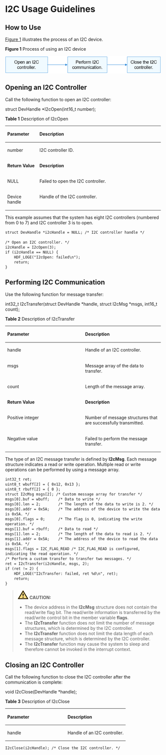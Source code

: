 # I2C Usage Guidelines<a name="EN-US_TOPIC_0000001053058269"></a>

## How to Use<a name="section333203315215"></a>

[Figure 1](#fig166181128151112)  illustrates the process of an I2C device.

**Figure  1**  Process of using an I2C device<a name="fig166181128151112"></a>  


![](figures/en-us_image_0000001054056393.png)

## Opening an I2C Controller<a name="section123631358135713"></a>

Call the following function to open an I2C controller:

struct DevHandle \*I2cOpen\(int16\_t number\);

**Table  1**  Description of I2cOpen

<a name="table7603619123820"></a>
<table><thead align="left"><tr id="row1060351914386"><th class="cellrowborder" valign="top" width="20.66%" id="mcps1.2.3.1.1"><p id="p14603181917382"><a name="p14603181917382"></a><a name="p14603181917382"></a><strong id="b114677572574"><a name="b114677572574"></a><a name="b114677572574"></a>Parameter</strong></p>
</th>
<th class="cellrowborder" valign="top" width="79.34%" id="mcps1.2.3.1.2"><p id="p36031519183819"><a name="p36031519183819"></a><a name="p36031519183819"></a><strong id="b111211593574"><a name="b111211593574"></a><a name="b111211593574"></a>Description</strong></p>
</th>
</tr>
</thead>
<tbody><tr id="row1960431983813"><td class="cellrowborder" valign="top" width="20.66%" headers="mcps1.2.3.1.1 "><p id="p3604719123817"><a name="p3604719123817"></a><a name="p3604719123817"></a>number</p>
</td>
<td class="cellrowborder" valign="top" width="79.34%" headers="mcps1.2.3.1.2 "><p id="p221392414442"><a name="p221392414442"></a><a name="p221392414442"></a>I2C controller ID.</p>
</td>
</tr>
<tr id="row11410612183019"><td class="cellrowborder" valign="top" width="20.66%" headers="mcps1.2.3.1.1 "><p id="p460381915385"><a name="p460381915385"></a><a name="p460381915385"></a><strong id="b1986279105819"><a name="b1986279105819"></a><a name="b1986279105819"></a>Return Value</strong></p>
</td>
<td class="cellrowborder" valign="top" width="79.34%" headers="mcps1.2.3.1.2 "><p id="p96031619153812"><a name="p96031619153812"></a><a name="p96031619153812"></a><strong id="b448021385812"><a name="b448021385812"></a><a name="b448021385812"></a>Description</strong></p>
</td>
</tr>
<tr id="row15410111273017"><td class="cellrowborder" valign="top" width="20.66%" headers="mcps1.2.3.1.1 "><p id="p1060418195389"><a name="p1060418195389"></a><a name="p1060418195389"></a>NULL</p>
</td>
<td class="cellrowborder" valign="top" width="79.34%" headers="mcps1.2.3.1.2 "><p id="p760471912388"><a name="p760471912388"></a><a name="p760471912388"></a>Failed to open the I2C controller.</p>
</td>
</tr>
<tr id="row1241081213303"><td class="cellrowborder" valign="top" width="20.66%" headers="mcps1.2.3.1.1 "><p id="p5604719133811"><a name="p5604719133811"></a><a name="p5604719133811"></a>Device handle</p>
</td>
<td class="cellrowborder" valign="top" width="79.34%" headers="mcps1.2.3.1.2 "><p id="p3604181933818"><a name="p3604181933818"></a><a name="p3604181933818"></a>Handle of the I2C controller.</p>
</td>
</tr>
</tbody>
</table>

This example assumes that the system has eight I2C controllers \(numbered from 0 to 7\) and I2C controller 3 is to open.

```
struct DevHandle *i2cHandle = NULL; /* I2C controller handle */

/* Open an I2C controller. */
i2cHandle = I2cOpen(3);
if (i2cHandle == NULL) {
    HDF_LOGE("I2cOpen: failed\n");
    return;
}
```

## Performing I2C Communication<a name="section11091522125812"></a>

Use the following function for message transfer:

int32\_t I2cTransfer\(struct DevHandle \*handle, struct I2cMsg \*msgs, int16\_t count\);

**Table  2**  Description of I2cTransfer

<a name="table1934414174212"></a>
<table><thead align="left"><tr id="row1134415176216"><th class="cellrowborder" valign="top" width="50%" id="mcps1.2.3.1.1"><p id="p13295152320217"><a name="p13295152320217"></a><a name="p13295152320217"></a><strong>Parameter</strong></p>
</th>
<th class="cellrowborder" valign="top" width="50%" id="mcps1.2.3.1.2"><p id="p1295112352115"><a name="p1295112352115"></a><a name="p1295112352115"></a><strong>Description</strong></p>
</th>
</tr>
</thead>
<tbody><tr id="row5344101702113"><td class="cellrowborder" valign="top" width="50%" headers="mcps1.2.3.1.1 "><p id="p19295132382111"><a name="p19295132382111"></a><a name="p19295132382111"></a>handle</p>
</td>
<td class="cellrowborder" valign="top" width="50%" headers="mcps1.2.3.1.2 "><p id="p1051172572919"><a name="p1051172572919"></a><a name="p1051172572919"></a>Handle of an I2C controller.</p>
</td>
</tr>
<tr id="row17344171722117"><td class="cellrowborder" valign="top" width="50%" headers="mcps1.2.3.1.1 "><p id="p9295122332113"><a name="p9295122332113"></a><a name="p9295122332113"></a>msgs</p>
</td>
<td class="cellrowborder" valign="top" width="50%" headers="mcps1.2.3.1.2 "><p id="p202951238218"><a name="p202951238218"></a><a name="p202951238218"></a>Message array of the data to transfer.</p>
</td>
</tr>
<tr id="row45812466213"><td class="cellrowborder" valign="top" width="50%" headers="mcps1.2.3.1.1 "><p id="p1659246112117"><a name="p1659246112117"></a><a name="p1659246112117"></a>count</p>
</td>
<td class="cellrowborder" valign="top" width="50%" headers="mcps1.2.3.1.2 "><p id="p259124622119"><a name="p259124622119"></a><a name="p259124622119"></a>Length of the message array.</p>
</td>
</tr>
<tr id="row04701426105110"><td class="cellrowborder" valign="top" width="50%" headers="mcps1.2.3.1.1 "><p id="p17295142322113"><a name="p17295142322113"></a><a name="p17295142322113"></a><strong>Return Value</strong></p>
</td>
<td class="cellrowborder" valign="top" width="50%" headers="mcps1.2.3.1.2 "><p id="p142959232211"><a name="p142959232211"></a><a name="p142959232211"></a><strong id="b8287252308"><a name="b8287252308"></a><a name="b8287252308"></a>Description</strong></p>
</td>
</tr>
<tr id="row74701226125110"><td class="cellrowborder" valign="top" width="50%" headers="mcps1.2.3.1.1 "><p id="p929532313211"><a name="p929532313211"></a><a name="p929532313211"></a>Positive integer</p>
</td>
<td class="cellrowborder" valign="top" width="50%" headers="mcps1.2.3.1.2 "><p id="p829512237217"><a name="p829512237217"></a><a name="p829512237217"></a>Number of message structures that are successfully transmitted.</p>
</td>
</tr>
<tr id="row204701126195115"><td class="cellrowborder" valign="top" width="50%" headers="mcps1.2.3.1.1 "><p id="p12958234217"><a name="p12958234217"></a><a name="p12958234217"></a>Negative value</p>
</td>
<td class="cellrowborder" valign="top" width="50%" headers="mcps1.2.3.1.2 "><p id="p1295192312112"><a name="p1295192312112"></a><a name="p1295192312112"></a>Failed to perform the message transfer.</p>
</td>
</tr>
</tbody>
</table>

The type of an I2C message transfer is defined by  **I2cMsg**. Each message structure indicates a read or write operation. Multiple read or write operations can be performed by using a message array.

```
int32_t ret;
uint8_t wbuff[2] = { 0x12, 0x13 };
uint8_t rbuff[2] = { 0 };
struct I2cMsg msgs[2]; /* Custom message array for transfer */
msgs[0].buf = wbuff;    /* Data to write */
msgs[0].len = 2;        /* The length of the data to write is 2. */
msgs[0].addr = 0x5A;    /* The address of the device to write the data is 0x5A. */
msgs[0].flags = 0;      /* The flag is 0, indicating the write operation. */
msgs[1].buf = rbuff;    /* Data to read */
msgs[1].len = 2;        /* The length of the data to read is 2. */
msgs[1].addr = 0x5A;    /* The address of the device to read the data is 0x5A. */
msgs[1].flags = I2C_FLAG_READ /* I2C_FLAG_READ is configured, indicating the read operation. */
/* Perform a custom transfer to transfer two messages. */
ret = I2cTransfer(i2cHandle, msgs, 2);
if (ret != 2) {
    HDF_LOGE("I2cTransfer: failed, ret %d\n", ret);
    return;
}
```

>![](public_sys-resources/icon-caution.gif) **CAUTION:** 
>-   The device address in the  **I2cMsg**  structure does not contain the read/write flag bit. The read/write information is transferred by the read/write control bit in the member variable  **flags**.
>-   The  **I2cTransfer**  function does not limit the number of message structures, which is determined by the I2C controller.
>-   The  **I2cTransfer**  function does not limit the data length of each message structure, which is determined by the I2C controller.
>-   The  **I2cTransfer**  function may cause the system to sleep and therefore cannot be invoked in the interrupt context.

## Closing an I2C Controller<a name="section13519505589"></a>

Call the following function to close the I2C controller after the communication is complete:

void I2cClose\(DevHandle \*handle\);

**Table  3**  Description of I2cClose

<a name="table72517953115"></a>
<table><thead align="left"><tr id="row1525793312"><th class="cellrowborder" valign="top" width="50%" id="mcps1.2.3.1.1"><p id="p115402031153111"><a name="p115402031153111"></a><a name="p115402031153111"></a>Parameter</p>
</th>
<th class="cellrowborder" valign="top" width="50%" id="mcps1.2.3.1.2"><p id="p65406313319"><a name="p65406313319"></a><a name="p65406313319"></a>Description</p>
</th>
</tr>
</thead>
<tbody><tr id="row1926109193116"><td class="cellrowborder" valign="top" width="50%" headers="mcps1.2.3.1.1 "><p id="p105419317318"><a name="p105419317318"></a><a name="p105419317318"></a>handle</p>
</td>
<td class="cellrowborder" valign="top" width="50%" headers="mcps1.2.3.1.2 "><p id="p1213245577"><a name="p1213245577"></a><a name="p1213245577"></a>Handle of an I2C controller.</p>
</td>
</tr>
</tbody>
</table>

```
I2cClose(i2cHandle); /* Close the I2C controller. */
```

